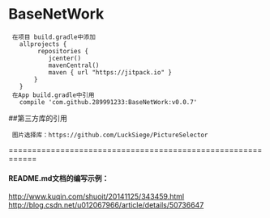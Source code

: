 # BaseNetWork

```
 在项目 build.gradle中添加
   allprojects {
        repositories {
           jcenter()
           mavenCentral()
           maven { url "https://jitpack.io" }
       }
   }
 在App build.gradle中引用
   compile 'com.github.289991233:BaseNetWork:v0.0.7'

```
##第三方库的引用
```
 图片选择库：https://github.com/LuckSiege/PictureSelector
```




============================================================
#### README.md文档的编写示例：
http://www.kuqin.com/shuoit/20141125/343459.html<br/>
http://blog.csdn.net/u012067966/article/details/50736647
